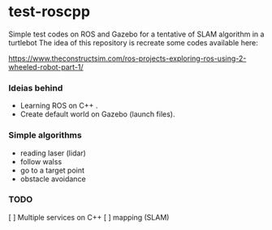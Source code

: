 # test-roscpp
Simple test codes on ROS and Gazebo for a tentative of SLAM algorithm in a turtlebot
The idea of this repository is recreate some codes available here: 

https://www.theconstructsim.com/ros-projects-exploring-ros-using-2-wheeled-robot-part-1/

### Ideias behind
- Learning ROS on C++ .
- Create default world on Gazebo (launch files).

### Simple algorithms
- reading laser (lidar)
- follow walss
- go to a target point
- obstacle avoidance


### TODO
[ ] Multiple services on C++
[ ] mapping (SLAM)

